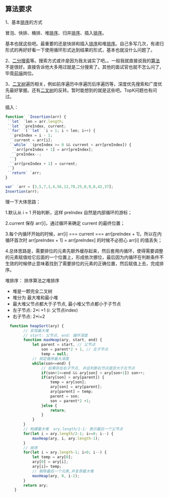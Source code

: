 ## 算法要求



1、基本[排序]()的方式 


  冒泡、快排、桶排、堆[排序]()、归并[排序]()、插入[排序]()。 


  基本也就这些吧。最重要的还是快排和插入[排序]()和堆[排序]()。自己多写几次，有递归形式的再好好看一下使用循环形式达到结果的形式，基本也就没什么问题了。 


  2、[二分搜索](https://www.scaler.com/topics/data-structures/binary-search-algorithm/)等。搜索方式或许是因为我太诚实了吧。。一般我就直接说我的[算法]()不是很好。直接告诉他大多用过就是二分搜索了。其他的面试官也就不怎么问了，毕竟[前端]()岗位。 


  3、[二叉树]()遍历相关，例如前序遍历中序遍历后序遍历等，深度优先搜索和广度优先最好掌握。还有[二叉树]()的反转。暂时能想到的就是这些吧。TopK问题也有问过。

插入：
```javascript
function` `Insertion(arr) {
 ``let` `len = arr.length;
 ``let` `preIndex, current;
 ``for` `(``let` `i = 1; i < len; i++) {
  ``preIndex = i - 1;
  ``current = arr[i];
  ``while` `(preIndex >= 0 && current < arr[preIndex]) {
   ``arr[preIndex + 1] = arr[preIndex];
   ``preIndex--;
  ``}
  ``arr[preIndex + 1] = current;
 ``}
 ``return` `arr;
}
```

```javascript
var` `arr = [3,5,7,1,4,56,12,78,25,0,9,8,42,37];
Insertion(arr);
```

理一下大体思路：

1.默认从 i = 1 开始判断，这样 preIndex 自然是内部循环的游标；

2.current 保存 arr[i]，通过循环来确定 current 的最终位置；

3.每个内循环开始的时候，arr[i] === current === arr[preIndex + 1]，所以在内循环首次时 arr[preIndex + 1] = arr[preIndex] 的时候不必担心 arr[i] 的值丢失；

4.总体思路是，需要排位的元素先额外缓存起来，然后套用内循环，使得需要调整的元素赋值给它后面的一个位置上，形成依次挪位，最后因为内循环在判断条件不生效的时候停止意味着找到了需要排位的元素的正确位置，然后赋值上去，完成排序。

堆排序：
排序算法之堆排序

- 堆是一颗完全二叉树
- 堆分为 最大堆和最小堆
- 最大堆父节点都大于子节点, 最小堆父节点都小于子节点
- 左子节点: 2*i +1 (i: 父节点index)
- 右子节点: 2*i+2

```javascript
  function heapSort(ary) {
        // 实现最大堆
        // start: 父节点, end: 循环深度
        function maxHeap(ary, start, end) {
            let parent = start, // 父节点
                son = parent*2 + 1, // 左子节点
                temp = null;
            // 规定循序最大深度
            while(son<=end) {
                // 如果存在右子节点, 并且判断右节点是否大于左节点
                if(son+1<=end && ary[son] < ary[son+1]) son++;
                if(ary[son] > ary[parent]) {
                    temp = ary[son];
                    ary[son] = ary[parent];
                    ary[parent] = temp;
                    parent = son;
                    son = parent*2 +1;
                }else {
                    return;
                }
            }
        }
        // 构建最大堆  ary.length/2-1: 表示最后一个父节点
        for(let i = ary.length/2-1; i>=0; i--) {
            maxHeap(ary, i, ary.length-1);
        }
        // 排序
        for(let i = ary.length-1; i>0; i--) {
            let temp = ary[0];
            ary[0] = ary[i];
            ary[i]= temp;
            // 剔除最后一个元素,并复原最大堆
            maxHeap(ary, 0, i-1);
        }
        return ary;
    }
```

